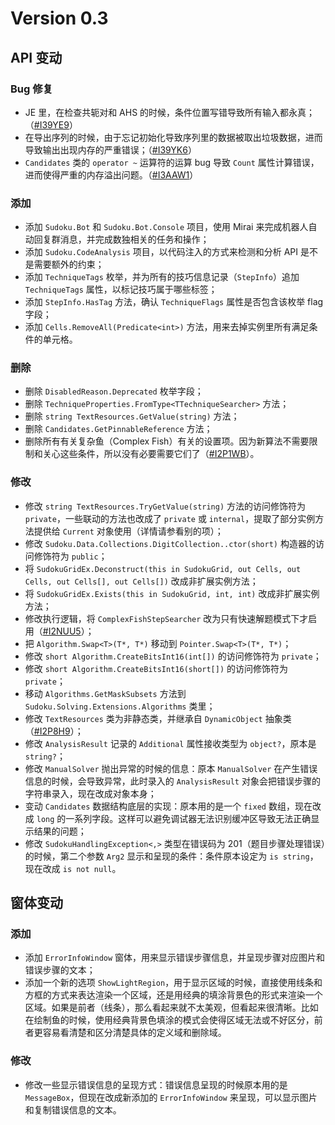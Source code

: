 # Version 0.3

## API 变动

### Bug 修复

* JE 里，在检查共轭对和 AHS 的时候，条件位置写错导致所有输入都永真；（[#I39YE9](https://gitee.com/SunnieShine/Sudoku/issues/I39YE9)）
* 在导出序列的时候，由于忘记初始化导致序列里的数据被取出垃圾数据，进而导致输出出现内存的严重错误；（[#I39YK6](https://gitee.com/SunnieShine/Sudoku/issues/I39YK6)）
* `Candidates` 类的 `operator ~` 运算符的运算 bug 导致 `Count` 属性计算错误，进而使得严重的内存溢出问题。（[#I3AAW1](https://gitee.com/SunnieShine/Sudoku/issues/I3AAW1)）

### 添加

* 添加 `Sudoku.Bot` 和 `Sudoku.Bot.Console` 项目，使用 Mirai 来完成机器人自动回复群消息，并完成数独相关的任务和操作；
* 添加 `Sudoku.CodeAnalysis` 项目，以代码注入的方式来检测和分析 API 是不是需要额外的约束；
* 添加 `TechniqueTags` 枚举，并为所有的技巧信息记录（`StepInfo`）追加 `TechniqueTags` 属性，以标记技巧属于哪些标签；
* 添加 `StepInfo.HasTag` 方法，确认 `TechniqueFlags` 属性是否包含该枚举 flag 字段；
* 添加 `Cells.RemoveAll(Predicate<int>)` 方法，用来去掉实例里所有满足条件的单元格。

### 删除

* 删除 `DisabledReason.Deprecated` 枚举字段；
* 删除 `TechniqueProperties.FromType<TTechniqueSearcher>` 方法；
* 删除 `string TextResources.GetValue(string)` 方法；
* 删除 `Candidates.GetPinnableReference` 方法；
* 删除所有有关复杂鱼（Complex Fish）有关的设置项。因为新算法不需要限制和关心这些条件，所以没有必要需要它们了（[#I2P1WB](https://gitee.com/Sunnie-Shine/Sudoku/issues/I2P1WB)）。

### 修改

* 修改 `string TextResources.TryGetValue(string)` 方法的访问修饰符为 `private`，一些联动的方法也改成了 `private` 或 `internal`，提取了部分实例方法提供给 `Current` 对象使用（详情请参看别的项）；
* 修改 `Sudoku.Data.Collections.DigitCollection..ctor(short)` 构造器的访问修饰符为 `public`；
* 将 `SudokuGridEx.Deconstruct(this in SudokuGrid, out Cells, out Cells, out Cells[], out Cells[])` 改成非扩展实例方法；
* 将 `SudokuGridEx.Exists(this in SudokuGrid, int, int)` 改成非扩展实例方法；
* 修改执行逻辑，将 `ComplexFishStepSearcher` 改为只有快速解题模式下才启用（[#I2NUU5](https://gitee.com/Sunnie-Shine/Sudoku/issues/I2NUU5)）；
* 把 `Algorithm.Swap<T>(T*, T*)` 移动到 `Pointer.Swap<T>(T*, T*)`；
* 修改 `short Algorithm.CreateBitsInt16(int[])` 的访问修饰符为 `private`；
* 修改 `short Algorithm.CreateBitsInt16(short[])` 的访问修饰符为 `private`；
* 移动 `Algorithms.GetMaskSubsets` 方法到 `Sudoku.Solving.Extensions.Algorithms` 类里；
* 修改 `TextResources` 类为非静态类，并继承自 `DynamicObject` 抽象类（[#I2P8H9](https://gitee.com/Sunnie-Shine/Sudoku/issues/I2P8H9)）；
* 修改 `AnalysisResult` 记录的 `Additional` 属性接收类型为 `object?`，原本是 `string?`；
* 修改 `ManualSolver` 抛出异常的时候的信息：原本 `ManualSolver` 在产生错误信息的时候，会导致异常，此时录入的 `AnalysisResult` 对象会把错误步骤的字符串录入，现在改成对象本身；
* 变动 `Candidates` 数据结构底层的实现：原本用的是一个 `fixed` 数组，现在改成 `long` 的一系列字段。这样可以避免调试器无法识别缓冲区导致无法正确显示结果的问题；
* 修改 `SudokuHandlingException<,>` 类型在错误码为 201（题目步骤处理错误）的时候，第二个参数 `Arg2` 显示和呈现的条件：条件原本设定为 `is string`，现在改成 `is not null`。

## 窗体变动

### 添加

* 添加 `ErrorInfoWindow` 窗体，用来显示错误步骤信息，并呈现步骤对应图片和错误步骤的文本；
* 添加一个新的选项 `ShowLightRegion`，用于显示区域的时候，直接使用线条和方框的方式来表达渲染一个区域，还是用经典的填涂背景色的形式来渲染一个区域。如果是前者（线条），那么看起来就不太美观，但看起来很清晰。比如在绘制鱼的时候，使用经典背景色填涂的模式会使得区域无法或不好区分，前者更容易看清楚和区分清楚具体的定义域和删除域。

### 修改

* 修改一些显示错误信息的呈现方式：错误信息呈现的时候原本用的是 `MessageBox`，但现在改成新添加的 `ErrorInfoWindow` 来呈现，可以显示图片和复制错误信息的文本。
